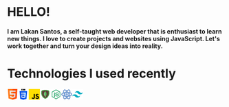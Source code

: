 
# HELLO!
#### I am Lakan Santos, a self-taught web developer that is enthusiast to learn new things. I love to create projects and websites using JavaScript. Let's work together and turn your design ideas into reality. 
# 


# Technologies I used recently

<img src="https://github.com/lakansantos/images/blob/main/html.png" width="5%" height="5%" display="inline-block"><img src="https://github.com/lakansantos/images/blob/main/css-3.png" width="5%" height="5%" display="inline-block"><img src="https://github.com/lakansantos/images/blob/main/js.png" width="5%" height="5%" display="inline-block"><img src="https://github.com/lakansantos/images/blob/main/icons8-mongodb-48.png" width="5%" height="5%" display="inline-block"><img src="https://github.com/lakansantos/images/blob/main/icons8-node-js-48.png" width="5%" height="5%" display="inline-block"><img src="https://github.com/lakansantos/images/blob/main/reactJS.png" width="5%" height="5%" display="inline-block"><img src="https://github.com/lakansantos/images/blob/main/tailwind.png" width="5%" height="5%" display="inline-block">


<!---
lakansantos/lakansantos is a ✨ special ✨ repository because its `README.md` (this file) appears on your GitHub profile.
You can click the Preview link to take a look at your changes.
--->
